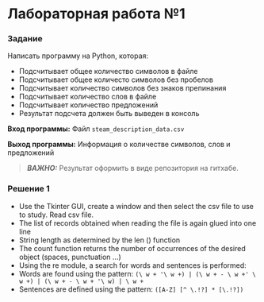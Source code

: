 # Лабораторная работа  №1

### Задание
Написать программу на Python, которая:

* Подсчитывает общее количество символов в файле
* Подсчитывает общее количесто символов без пробелов
* Подсчитывает количество символов без знаков препинания
* Подсчитывает количество слов в файле
* Подсчитывает количество предложений
* Результат подсчета должен быть выведен в консоль

**Вход программы:**
Файл `steam_description_data.csv`

**Выход программы:**
Информация о количестве символов, слов и предложений

> **_ВАЖНО:_**
Результат оформить в виде репозитория на гитхабе.

### Решение 1
* Use the Tkinter GUI, create a window and then select the csv file to use to study. Read csv file.
* The list of records obtained when reading the file is again glued into one line
* String length as determined by the len () function
* The count function returns the number of occurrences of the desired object (spaces, punctuation ...)
* Using the re module, a search for words and sentences is performed:
*   Words are found using the pattern: `(\ w + '\ w +) | (\ w + - \ w +' \ w +) | (\ w + - \ w + '\ w) | \ w +`
*   Sentences are defined using the pattern: `([A-Z] [^ \.!?] * [\.!?])`
